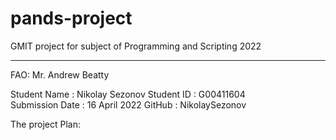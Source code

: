 # pands-project

GMIT project for subject of Programming and Scripting 2022
**********************************************************
FAO: Mr. Andrew Beatty

Student Name        :      Nikolay Sezonov
Student ID          :      G00411604  
Submission Date     :      16 April 2022
GitHub              :      NikolaySezonov      


The project Plan:


